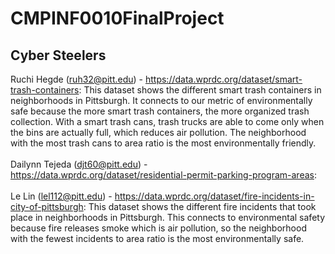 # CMPINF0010FinalProject

## Cyber Steelers


Ruchi Hegde (ruh32@pitt.edu) - https://data.wprdc.org/dataset/smart-trash-containers: This dataset shows the different smart trash containers in neighborhoods in Pittsburgh. It connects to our metric of environmentally safe because the more smart trash containers, the more organized trash collection. With a smart trash cans, trash trucks are able to come only when the bins are actually full, which reduces air pollution. The neighborhood with the most trash cans to area ratio is the most environmentally friendly. 
<br />
<br />
Dailynn Tejeda (djt60@pitt.edu) - https://data.wprdc.org/dataset/residential-permit-parking-program-areas:
<br />
<br />
Le Lin (lel112@pitt.edu) - https://data.wprdc.org/dataset/fire-incidents-in-city-of-pittsburgh: This dataset shows the different fire incidents that took place in neighborhoods in Pittsburgh. This connects to environmental safety because fire releases smoke which is air pollution, so the neighborhood with the fewest incidents to area ratio is the most environmentally safe. 


